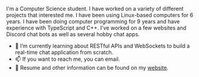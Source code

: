 <!-- ![image](https://github.com/Chrono-byte/Chrono-byte/blob/99daac849958a506292192bea505347c0c34615b/greetings.png) -->

I'm a Computer Science student. I have worked on a variety of different projects that interested me. I have been using Linux-based computers for 6 years. I have been doing computer programming for 9 years and have experience with TypeScript and C++. I've worked on a few websites and Discord chat bots as well as several hobby chat apps.

- 🌱 I’m currently learning about RESTful APIs and WebSockets to build a real-time chat application from scratch.
- 📫 If you want to reach me, you can email.
- 📝 Resume and other information can be found on my [website](https://unknownhost.name).
